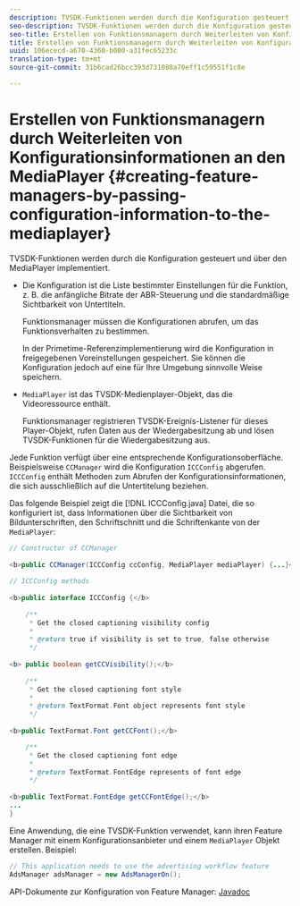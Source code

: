 ```yaml
---
description: TVSDK-Funktionen werden durch die Konfiguration gesteuert und über den MediaPlayer implementiert.
seo-description: TVSDK-Funktionen werden durch die Konfiguration gesteuert und über den MediaPlayer implementiert.
seo-title: Erstellen von Funktionsmanagern durch Weiterleiten von Konfigurationsinformationen an den MediaPlayer
title: Erstellen von Funktionsmanagern durch Weiterleiten von Konfigurationsinformationen an den MediaPlayer
uuid: 106ececd-a670-4360-b000-a31fec65233c
translation-type: tm+mt
source-git-commit: 31b6cad26bcc393d731080a70eff1c59551f1c8e

---
```



# Erstellen von Funktionsmanagern durch Weiterleiten von Konfigurationsinformationen an den MediaPlayer {#creating-feature-managers-by-passing-configuration-information-to-the-mediaplayer}

TVSDK-Funktionen werden durch die Konfiguration gesteuert und über den MediaPlayer implementiert.

* Die Konfiguration ist die Liste bestimmter Einstellungen für die Funktion, z. B. die anfängliche Bitrate der ABR-Steuerung und die standardmäßige Sichtbarkeit von Untertiteln.

   Funktionsmanager müssen die Konfigurationen abrufen, um das Funktionsverhalten zu bestimmen.

   In der Primetime-Referenzimplementierung wird die Konfiguration in freigegebenen Voreinstellungen gespeichert. Sie können die Konfiguration jedoch auf eine für Ihre Umgebung sinnvolle Weise speichern.

* `MediaPlayer` ist das TVSDK-Medienplayer-Objekt, das die Videoressource enthält.

   Funktionsmanager registrieren TVSDK-Ereignis-Listener für dieses Player-Objekt, rufen Daten aus der Wiedergabesitzung ab und lösen TVSDK-Funktionen für die Wiedergabesitzung aus.

Jede Funktion verfügt über eine entsprechende Konfigurationsoberfläche. Beispielsweise `CCManager` wird die Konfiguration `ICCConfig` abgerufen. `ICCConfig` enthält Methoden zum Abrufen der Konfigurationsinformationen, die sich ausschließlich auf die Untertitelung beziehen.

Das folgende Beispiel zeigt die [!DNL ICCConfig.java] Datei, die so konfiguriert ist, dass Informationen über die Sichtbarkeit von Bildunterschriften, den Schriftschnitt und die Schriftenkante von der `MediaPlayer`:

```java
// Constructor of CCManager 
 
<b>public CCManager(ICCConfig ccConfig, MediaPlayer mediaPlayer) {...}</b> 
  
// ICCConfig methods 
 
<b>public interface ICCConfig {</b> 
  
    /** 
     * Get the closed captioning visibility config 
     * 
     * @return true if visibility is set to true, false otherwise 
     */ 
    
<b> public boolean getCCVisibility();</b> 
  
    /** 
     * Get the closed captioning font style 
     * 
     * @return TextFormat.Font object represents font style 
     */ 
     
<b>public TextFormat.Font getCCFont();</b>

    /** 
     * Get the closed captioning font edge 
     * 
     * @return TextFormat.FontEdge represents of font edge 
     */ 
     
<b>public TextFormat.FontEdge getCCFontEdge();</b> 
... 
}
```

Eine Anwendung, die eine TVSDK-Funktion verwendet, kann ihren Feature Manager mit einem Konfigurationsanbieter und einem `MediaPlayer` Objekt erstellen. Beispiel:

```java
// This application needs to use the advertising workflow feature 
AdsManager adsManager = new AdsManagerOn();
```

API-Dokumente zur Konfiguration von Feature Manager: [Javadoc](https://help.adobe.com/en_US/primetime/api/reference_implementation/android/javadoc/com/adobe/primetime/reference/config/package-summary.html)